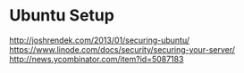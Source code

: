 # Ubuntu Setup #

http://joshrendek.com/2013/01/securing-ubuntu/
https://www.linode.com/docs/security/securing-your-server/
http://news.ycombinator.com/item?id=5087183